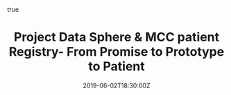 ---
abstract: 
address:
  city: Chicago
  country: United States
  postcode: ""
  region: Ilinois
  street: 
all_day: false
authors:  
- admin
date: "2019-06-02T18:30:00Z"
date_end: "2019-06-02T19:00:00Z"
event: Merkel Cell Carcinoma Interest Group Meeting Conference
event_url: 
featured: false
image:
  caption: 'Image credit: [**Unsplash**](https://unsplash.com/photos/bzdhc5b3Bxs)'
  focal_point: Right
links:
- icon: twitter
  icon_pack: fab
  name: Follow
  url: https://twitter.com/Dave_M_Miller
location: Skin Cancer Outcomes Consortium
math: true
projects:
- MCC Registry
publishDate: "2019-11-04T00:00:00Z"
slides: ""
summary: 
tags: 
- MCC Registry
- Merkel Cell Carcinoma
title: Project Data Sphere & MCC patient Registry- From Promise to Prototype to Patient
url_code: ""
url_pdf: ""
url_slides: "slides/SCOUT Talk 6-2-19.pdf"
url_video: ""
---